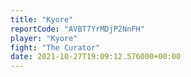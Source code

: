 ```yaml
---
title: "Kyore"
reportCode: "AVBT7YrMDjP2NnFH"
player: "Kyore"
fight: "The Curator"
date: 2021-10-27T19:09:12.576000+00:00
---
```

